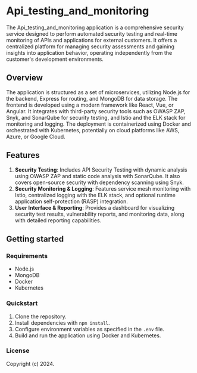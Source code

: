 # Api_testing_and_monitoring

The Api_testing_and_monitoring application is a comprehensive security service designed to perform automated security testing and real-time monitoring of APIs and applications for external customers. It offers a centralized platform for managing security assessments and gaining insights into application behavior, operating independently from the customer's development environments.

## Overview

The application is structured as a set of microservices, utilizing Node.js for the backend, Express for routing, and MongoDB for data storage. The frontend is developed using a modern framework like React, Vue, or Angular. It integrates with third-party security tools such as OWASP ZAP, Snyk, and SonarQube for security testing, and Istio and the ELK stack for monitoring and logging. The deployment is containerized using Docker and orchestrated with Kubernetes, potentially on cloud platforms like AWS, Azure, or Google Cloud.

## Features

1. **Security Testing**: Includes API Security Testing with dynamic analysis using OWASP ZAP and static code analysis with SonarQube. It also covers open-source security with dependency scanning using Snyk.
2. **Security Monitoring & Logging**: Features service mesh monitoring with Istio, centralized logging with the ELK stack, and optional runtime application self-protection (RASP) integration.
3. **User Interface & Reporting**: Provides a dashboard for visualizing security test results, vulnerability reports, and monitoring data, along with detailed reporting capabilities.

## Getting started

### Requirements
- Node.js
- MongoDB
- Docker
- Kubernetes

### Quickstart
1. Clone the repository.
2. Install dependencies with `npm install`.
3. Configure environment variables as specified in the `.env` file.
4. Build and run the application using Docker and Kubernetes.

### License
Copyright (c) 2024.